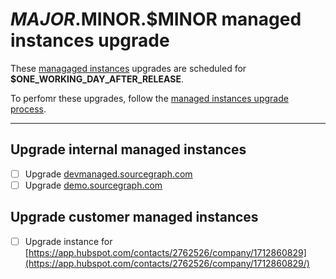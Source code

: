 <!--
DO NOTE COPY THIS ISSUE TEMPLATE MANUALLY. Use `yarn release tracking-issue:create` from the
`dev/release` directory in the main repository to create a release tracking issue, instead.

Arguments:
- $MAJOR
- $MINOR
- $PATCH
- $ONE_WORKING_DAY_AFTER_RELEASE
-->

# $MAJOR.$MINOR.$MINOR managed instances upgrade

These [managaged instances](https://about.sourcegraph.com/handbook/engineering/distribution/managed) upgrades are scheduled for **$ONE_WORKING_DAY_AFTER_RELEASE**.

To perfomr these upgrades, follow the [managed instances upgrade process](https://about.sourcegraph.com/handbook/engineering/distribution/managed/upgrade_process).

---

## Upgrade internal managed instances

- [ ] Upgrade [devmanaged.sourcegraph.com](https://demo.sourcegraph.com)
- [ ] Upgrade [demo.sourcegraph.com](https://demo.sourcegraph.com)

## Upgrade customer managed instances

<!-- DO NOT MENTION CUSTOMER NAMES on this list - use a Hubspot link instead. -->

- [ ] Upgrade instance for [https://app.hubspot.com/contacts/2762526/company/1712860829](https://app.hubspot.com/contacts/2762526/company/1712860829/)
